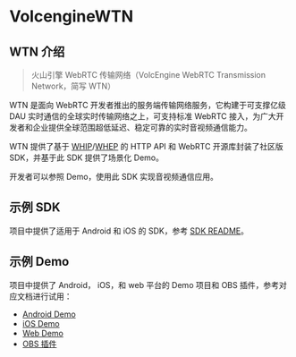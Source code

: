 # VolcengineWTN

## WTN 介绍

> 火山引擎 WebRTC 传输网络（VolcEngine WebRTC Transmission Network，简写 WTN）

WTN 是面向 WebRTC 开发者推出的服务端传输网络服务，它构建于可支撑亿级 DAU 实时通信的全球实时传输网络之上，可支持标准 WebRTC 接入，为广大开发者和企业提供全球范围超低延迟、稳定可靠的实时音视频通信能力。

WTN 提供了基于 [WHIP](https://datatracker.ietf.org/doc/html/draft-ietf-wish-whip-02)/[WHEP](https://www.ietf.org/id/draft-murillo-whep-00.html) 的 HTTP API 和 WebRTC 开源库封装了社区版 SDK，并基于此 SDK 提供了场景化 Demo。

开发者可以参照 Demo，使用此 SDK 实现音视频通信应用。

## 示例 SDK

项目中提供了适用于 Android 和 iOS 的 SDK，参考 [SDK README](SDK/README.md)。

## 示例 Demo

项目中提供了 Android， iOS，和 web 平台的 Demo 项目和 OBS 插件，参考对应文档进行试用：
- [Android Demo](https://www.volcengine.com/docs/6752/132445)
- [iOS Demo](https://www.volcengine.com/docs/6752/132446)
- [Web Demo](https://www.volcengine.com/docs/6752/132447)
- [OBS 插件](https://www.volcengine.com/docs/6752/132448)


